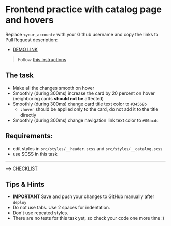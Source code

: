 # Frontend practice with catalog page and hovers
Replace `<your_account>` with your Github username and copy the links to Pull Request description:
- [DEMO LINK](https://<your_account>.github.io/layout_catalog_hovers/)

> Follow [this instructions](https://github.com/mate-academy/layout_task-guideline#how-to-solve-the-layout-tasks-on-github)

## The task

- Make all the changes smooth on hover
- Smoothly (during 300ms) increase the card by 20 percent on hover (neighboring cards **should not be** affected)
- Smoothly (during 300ms) change card title text color to `#34568b`
  - `:hover` should be applied only to the card, do not add it to the title directly
- Smoothly (during 300ms) change navigation link text color to `#00acdc`

## Requirements:
- edit styles in `src/styles/__header.scss` and `src/styles/__catalog.scss`
- use SCSS in this task

---
--> [CHECKLIST](https://github.com/mate-academy/layout_catalog_hovers/blob/master/checklist.md)

## Tips & Hints
- **IMPORTANT** Save and push your changes to GitHub manually after `deploy`
- Do not use tabs. Use 2 spaces for indentation.
- Don't use repeated styles.
- There are no tests for this task yet, so check your code one more time :)
